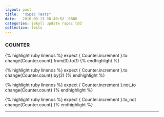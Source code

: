 ```yaml
---
layout: post
title:  "RSpec Tests"
date:   2016-03-13 08:40:52 -0800
categories: jekyll update rspec tdd
collection: tests
---
```


<a name="COUNTER"></a>

### COUNTER

<div class="test" data-clipboard-text="expect { Counter.increment }.to change{Counter.count}.from(0).to(1)">

{% highlight ruby linenos %}
expect { Counter.increment }.to change{Counter.count}.from(0).to(1)
{% endhighlight %}

</div>

<!-- ///////////////////////////////////////////////////// -->

<div class="test" data-clipboard-text="expect { Counter.increment }.to change{Counter.count}.by(2)">

{% highlight ruby linenos %}
expect { Counter.increment }.to change{Counter.count}.by(2)
{% endhighlight %}

</div>

<!-- ///////////////////////////////////////////////////// -->

<div class="test" data-clipboard-text="expect { Counter.increment }.not_to change{Counter.count}">

{% highlight ruby linenos %}
expect { Counter.increment }.not_to change{Counter.count}
{% endhighlight %}

</div>

<!-- ///////////////////////////////////////////////////// -->

<div class="test" data-clipboard-text="expect { Counter.increment }.to_not change{Counter.count}">

{% highlight ruby linenos %}
expect { Counter.increment }.to_not change{Counter.count}
{% endhighlight %}

</div>

_______________________________________________________________
